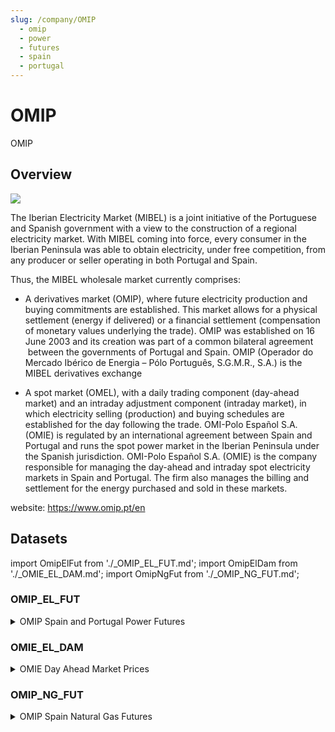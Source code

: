 ```yaml
---
slug: /company/OMIP
  - omip
  - power
  - futures
  - spain
  - portugal
---
```

OMIP
============================================================
OMIP 

## Overview

![](/img/data/omip.jpg)

The Iberian Electricity Market (MIBEL) is a joint initiative of the Portuguese and Spanish government with a view to the construction of a regional electricity market. With MIBEL coming into force, every consumer in the Iberian Peninsula was able to obtain electricity, under free competition, from any producer or seller operating in both Portugal and Spain.

Thus, the MIBEL wholesale market currently comprises:

*   A derivatives market (OMIP), where future electricity production and buying commitments are established. This market allows for a physical settlement (energy if delivered) or a financial settlement (compensation of monetary values underlying the trade). OMIP was established on 16 June 2003 and its creation was part of a common bilateral agreement  between the governments of Portugal and Spain. OMIP (Operador do Mercado Ibérico de Energia – Pólo Português, S.G.M.R., S.A.) is the MIBEL derivatives exchange
    
*   A spot market (OMEL), with a daily trading component (day-ahead market) and an intraday adjustment component (intraday market), in which electricity selling (production) and buying schedules are established for the day following the trade. OMI-Polo Español S.A. (OMIE) is regulated by an international agreement between Spain and Portugal and runs the spot power market in the Iberian Peninsula under the Spanish jurisdiction. OMI-Polo Español S.A. (OMIE) is the company responsible for managing the day-ahead and intraday spot electricity markets in Spain and Portugal. The firm also manages the billing and settlement for the energy purchased and sold in these markets.

website: https://www.omip.pt/en
    
## Datasets
import OmipElFut from './_OMIP_EL_FUT.md';
import OmipElDam from './_OMIE_EL_DAM.md';
import OmipNgFut from './_OMIP_NG_FUT.md';

### OMIP_EL_FUT
<details>
<summary>OMIP Spain and Portugal Power Futures</summary>
<OmipElFut />
</details>

### OMIE_EL_DAM
<details>
<summary>OMIE Day Ahead Market Prices</summary>
<OmipElDam />
</details>

### OMIP_NG_FUT
<details>
<summary>OMIP Spain Natural Gas Futures </summary>
<OmipNgFut />
</details>
